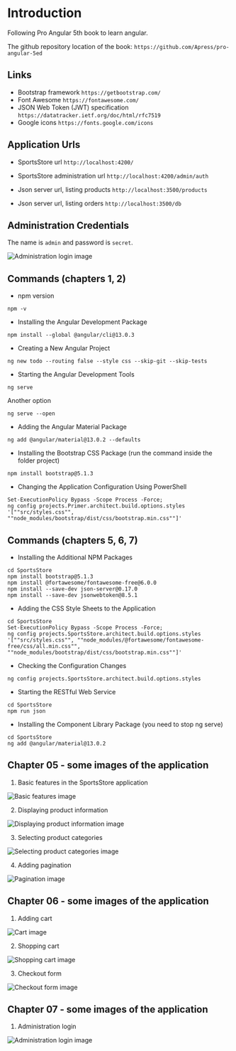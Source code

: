 # Introduction 
Following Pro Angular 5th book to learn angular.

The github repository location of the book: `https://github.com/Apress/pro-angular-5ed`

## Links

- Bootstrap framework `https://getbootstrap.com/`
- Font Awesome `https://fontawesome.com/`
- JSON Web Token (JWT) specification `https://datatracker.ietf.org/doc/html/rfc7519`
- Google icons `https://fonts.google.com/icons`

## Application Urls

- SportsStore url `http://localhost:4200/`

- SportsStore administration url `http://localhost:4200/admin/auth`

- Json server url, listing products `http://localhost:3500/products`

- Json server url, listing orders `http://localhost:3500/db`

## Administration Credentials
The name is `admin` and password is `secret`.

![Administration login image](./chp05-chp06-chp07-chp08/images/chp07-administration%20login.png)

## Commands (chapters 1, 2)

- npm version
```
npm -v
```

- Installing the Angular Development Package
```
npm install --global @angular/cli@13.0.3
```

- Creating a New Angular Project

```
ng new todo --routing false --style css --skip-git --skip-tests
```

- Starting the Angular Development Tools

```
ng serve
```

Another option
```
ng serve --open
```


- Adding the Angular Material Package

```
ng add @angular/material@13.0.2 --defaults
```

- Installing the Bootstrap CSS Package (run the command inside the folder project)

```
npm install bootstrap@5.1.3
```

-  Changing the Application Configuration Using PowerShell

```
Set-ExecutionPolicy Bypass -Scope Process -Force;
ng config projects.Primer.architect.build.options.styles '[""src/styles.css"", ""node_modules/bootstrap/dist/css/bootstrap.min.css""]'
```

## Commands (chapters 5, 6, 7)
- Installing the Additional NPM Packages

```
cd SportsStore
npm install bootstrap@5.1.3
npm install @fortawesome/fontawesome-free@6.0.0
npm install --save-dev json-server@0.17.0
npm install --save-dev jsonwebtoken@8.5.1
```

-  Adding the CSS Style Sheets to the Application

```
cd SportsStore
Set-ExecutionPolicy Bypass -Scope Process -Force;
ng config projects.SportsStore.architect.build.options.styles '[""src/styles.css"", ""node_modules/@fortawesome/fontawesome-free/css/all.min.css"", ""node_modules/bootstrap/dist/css/bootstrap.min.css""]'
```

- Checking the Configuration Changes

```
ng config projects.SportsStore.architect.build.options.styles
```

- Starting the RESTful Web Service

```
cd SportsStore
npm run json
```

- Installing the Component Library Package (you need to stop ng serve)

```
cd SportsStore
ng add @angular/material@13.0.2
```


## Chapter 05 - some images of the application

1. Basic features in the SportsStore application

![Basic features image](./chp05-chp06-chp07-chp08/images/chp04-basic%20features.png)

2. Displaying product information

![Displaying product information image](./chp05-chp06-chp07-chp08/images/chp04-displaying%20product%20information.png)

3. Selecting product categories

![Selecting product categories image](./chp05-chp06-chp07-chp08/images/chp04-selecting%20product%20categories.png)

4. Adding pagination

![Pagination image](./chp05-chp06-chp07-chp08/images/chp04-pagination.png)

## Chapter 06 - some images of the application

1. Adding cart

![Cart image](./chp05-chp06-chp07-chp08/images/chp05-adding%20cart.png)

2. Shopping cart

![Shopping cart image](./chp05-chp06-chp07-chp08/images/chp05-shopping%20cart.png)

3. Checkout form

![Checkout form image](./chp05-chp06-chp07-chp08/images/chp05-checkout%20form.png)

## Chapter 07 - some images of the application

1. Administration login

![Administration login image](./chp05-chp06-chp07-chp08/images/chp07-administration%20login.png)
